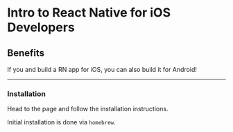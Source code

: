 # Intro to React Native for iOS Developers

## Benefits

If you and build a RN app for iOS, you can also build it for Android!

***

### Installation

Head to the page and follow the installation instructions.

Initial installation is done via `homebrew`.